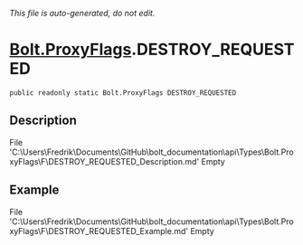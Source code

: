 *This file is auto-generated, do not edit.*

# [Bolt.ProxyFlags](Types/Bolt.ProxyFlags.md).DESTROY_REQUESTED
`public readonly static Bolt.ProxyFlags DESTROY_REQUESTED`
## Description
File 'C:\Users\Fredrik\Documents\GitHub\bolt_documentation\api\Types\Bolt.ProxyFlags\F\DESTROY_REQUESTED_Description.md' Empty
## Example
File 'C:\Users\Fredrik\Documents\GitHub\bolt_documentation\api\Types\Bolt.ProxyFlags\F\DESTROY_REQUESTED_Example.md' Empty
